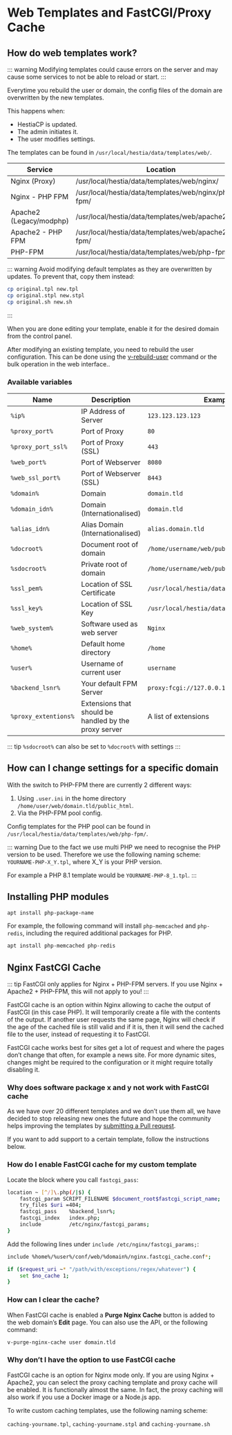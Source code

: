 # Web Templates and FastCGI/Proxy Cache

## How do web templates work?

::: warning
Modifying templates could cause errors on the server and may cause some services to not be able to reload or start.
:::

Everytime you rebuild the user or domain, the config files of the domain are overwritten by the new templates.

This happens when:

- HestiaCP is updated.
- The admin initiates it.
- The user modifies settings.

The templates can be found in `/usr/local/hestia/data/templates/web/`.

| Service                 | Location                                              |
| ----------------------- | ----------------------------------------------------- |
| Nginx (Proxy)           | /usr/local/hestia/data/templates/web/nginx/           |
| Nginx - PHP FPM         | /usr/local/hestia/data/templates/web/nginx/php-fpm/   |
| Apache2 (Legacy/modphp) | /usr/local/hestia/data/templates/web/apache2/         |
| Apache2 - PHP FPM       | /usr/local/hestia/data/templates/web/apache2/php-fpm/ |
| PHP-FPM                 | /usr/local/hestia/data/templates/web/php-fpm/         |

::: warning
Avoid modifying default templates as they are overwritten by updates. To prevent that, copy them instead:

```bash
cp original.tpl new.tpl
cp original.stpl new.stpl
cp original.sh new.sh
```

:::

When you are done editing your template, enable it for the desired domain from the control panel.

After modifying an existing template, you need to rebuild the user configuration. This can be done using the [v-rebuild-user](../reference/cli.md#v-rebuild-user) command or the bulk operation in the web interface..

### Available variables

| Name                 | Description                                           | Example                                    |
| -------------------- | ----------------------------------------------------- | ------------------------------------------ |
| `%ip%`               | IP Address of Server                                  | `123.123.123.123`                          |
| `%proxy_port%`       | Port of Proxy                                         | `80`                                       |
| `%proxy_port_ssl%`   | Port of Proxy (SSL)                                   | `443`                                      |
| `%web_port%`         | Port of Webserver                                     | `8080`                                     |
| `%web_ssl_port%`     | Port of Webserver (SSL)                               | `8443`                                     |
| `%domain%`           | Domain                                                | `domain.tld`                               |
| `%domain_idn%`       | Domain (Internationalised)                            | `domain.tld`                               |
| `%alias_idn%`        | Alias Domain (Internationalised)                      | `alias.domain.tld`                         |
| `%docroot%`          | Document root of domain                               | `/home/username/web/public_html/`          |
| `%sdocroot%`         | Private root of domain                                | `/home/username/web/public_shtml/`         |
| `%ssl_pem%`          | Location of SSL Certificate                           | `/usr/local/hestia/data/user/username/ssl` |
| `%ssl_key%`          | Location of SSL Key                                   | `/usr/local/hestia/data/user/username/ssl` |
| `%web_system%`       | Software used as web server                           | `Nginx`                                    |
| `%home%`             | Default home directory                                | `/home`                                    |
| `%user%`             | Username of current user                              | `username`                                 |
| `%backend_lsnr%`     | Your default FPM Server                               | `proxy:fcgi://127.0.0.1:9000`              |
| `%proxy_extentions%` | Extensions that should be handled by the proxy server | A list of extensions                       |

::: tip
`%sdocroot%` can also be set to `%docroot%` with settings
:::

## How can I change settings for a specific domain

With the switch to PHP-FPM there are currently 2 different ways:

1. Using `.user.ini` in the home directory `/home/user/web/domain.tld/public_html`.
2. Via the PHP-FPM pool config.

Config templates for the PHP pool can be found in `/usr/local/hestia/data/templates/web/php-fpm/`.

::: warning
Due to the fact we use multi PHP we need to recognise the PHP version to be used. Therefore we use the following naming scheme: `YOURNAME-PHP-X_Y.tpl`, where X_Y is your PHP version.

For example a PHP 8.1 template would be `YOURNAME-PHP-8_1.tpl`.
:::

## Installing PHP modules

```bash
apt install php-package-name
```

For example, the following command will install `php-memcached` and `php-redis`, including the required additional packages for PHP.

```bash
apt install php-memcached php-redis
```

## Nginx FastCGI Cache

::: tip
FastCGI only applies for Nginx + PHP-FPM servers. If you use Nginx + Apache2 + PHP-FPM, this will not apply to you!
:::

FastCGI cache is an option within Nginx allowing to cache the output of FastCGI (in this case PHP). It will temporarily create a file with the contents of the output. If another user requests the same page, Nginx will check if the age of the cached file is still valid and if it is, then it will send the cached file to the user, instead of requesting it to FastCGI.

FastCGI cache works best for sites get a lot of request and where the pages don’t change that often, for example a news site. For more dynamic sites, changes might be required to the configuration or it might require totally disabling it.

### Why does software package x and y not work with FastCGI cache

As we have over 20 different templates and we don’t use them all, we have decided to stop releasing new ones the future and hope the community helps improving the templates by [submitting a Pull request](https://github.com/hestiacp/hestiacp/pulls).

If you want to add support to a certain template, follow the instructions below.

### How do I enable FastCGI cache for my custom template

Locate the block where you call `fastcgi_pass`:

```bash
location ~ [^/]\.php(/|$) {
    fastcgi_param SCRIPT_FILENAME $document_root$fastcgi_script_name;
    try_files $uri =404;
    fastcgi_pass    %backend_lsnr%;
    fastcgi_index   index.php;
    include         /etc/nginx/fastcgi_params;
}
```

Add the following lines under `include /etc/nginx/fastcgi_params;`:

```bash
include %home%/%user%/conf/web/%domain%/nginx.fastcgi_cache.conf*;

if ($request_uri ~* "/path/with/exceptions/regex/whatever") {
    set $no_cache 1;
}
```

### How can I clear the cache?

When FastCGI cache is enabled a **<i class="fas fa-fw fa-trash"></i> Purge Nginx Cache** button is added to the web domain’s **Edit** page. You can also use the API, or the following command:

```bash
v-purge-nginx-cache user domain.tld
```

### Why don’t I have the option to use FastCGI cache

FastCGI cache is an option for Nginx mode only. If you are using Nginx + Apache2, you can select the proxy caching template and proxy cache will be enabled. It is functionally almost the same. In fact, the proxy caching will also work if you use a Docker image or a Node.js app.

To write custom caching templates, use the following naming scheme:

`caching-yourname.tpl`, `caching-yourname.stpl` and `caching-yourname.sh`
